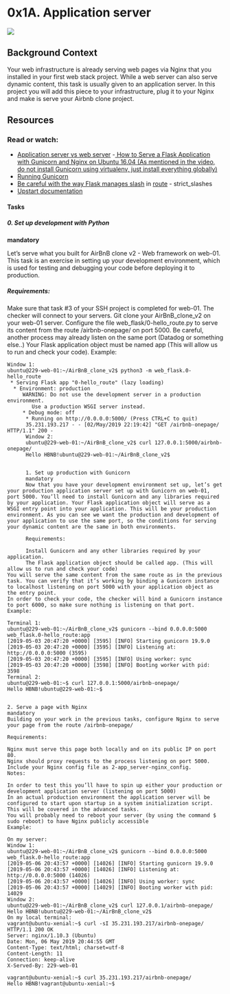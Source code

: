 # 0x1A. Application server
[![](https://holbertonintranet.s3.amazonaws.com/uploads/medias/2018/9/c7d1ed0a2e10d1b4e9b3.jpg?X-Amz-Algorithm=AWS4-HMAC-SHA256&X-Amz-Credential=AKIARDDGGGOU5BHMTQX4%2F20220609%2Fus-east-1%2Fs3%2Faws4_request&X-Amz-Date=20220609T201215Z&X-Amz-Expires=86400&X-Amz-SignedHeaders=host&X-Amz-Signature=a18b9be5bd04b6934f32a829b4ea42da1eb1aaf737cb57463910043652a2d917)](https://holbertonintranet.s3.amazonaws.com/uploads/medias/2018/9/c7d1ed0a2e10d1b4e9b3.jpg?X-Amz-Algorithm=AWS4-HMAC-SHA256&X-Amz-Credential=AKIARDDGGGOU5BHMTQX4%2F20220609%2Fus-east-1%2Fs3%2Faws4_request&X-Amz-Date=20220609T201215Z&X-Amz-Expires=86400&X-Amz-SignedHeaders=host&X-Amz-Signature=a18b9be5bd04b6934f32a829b4ea42da1eb1aaf737cb57463910043652a2d917)
## Background Context
Your web infrastructure is already serving web pages via Nginx that you installed in your first web stack project. While a web server can also serve dynamic content, this task is usually given to an application server. In this project you will add this piece to your infrastructure, plug it to your Nginx and make is serve your Airbnb clone project.

## Resources
### Read or watch:

- [Application server vs web server](https://www.nginx.com/resources/glossary/application-server-vs-web-server/ "Application server vs web server")
-[ How to Serve a Flask Application with Gunicorn and Nginx on Ubuntu 16.04 (As mentioned in the video, do not install Gunicorn using virtualenv, just install everything globally)](https://www.digitalocean.com/community/tutorials/how-to-serve-flask-applications-with-gunicorn-and-nginx-on-ubuntu-16-04 " How to Serve a Flask Application with Gunicorn and Nginx on Ubuntu 16.04 (As mentioned in the video, do not install Gunicorn using virtualenv, just install everything globally)")
- [Running Gunicorn](https://docs.gunicorn.org/en/latest/run.html "Running Gunicorn")
- [Be careful with the way Flask manages slash](https://werkzeug.palletsprojects.com/en/0.14.x/routing/ "Be careful with the way Flask manages slash") in [route](https://flask.palletsprojects.com/en/1.0.x/api/#flask.Flask.route "route") - strict_slashes
- [Upstart documentation](https://upstart.ubuntu.com/cookbook/ "Upstart documentation")

#### Tasks
##### 0. Set up development with Python

**mandatory**

Let’s serve what you built for AirBnB clone v2 - Web framework on web-01. This task is an exercise in setting up your development environment, which is used for testing and debugging your code before deploying it to production.

##### Requirements:

Make sure that task #3 of your SSH project is completed for web-01. The checker will connect to your servers.
Git clone your AirBnB_clone_v2 on your web-01 server.
Configure the file web_flask/0-hello_route.py to serve its content from the route /airbnb-onepage/ on port 5000.
Be careful, another process may already listen on the same port (Datadog or something else..)
	Your Flask application object must be named app (This will allow us to run and check your code).
	Example:

	Window 1:
	ubuntu@229-web-01:~/AirBnB_clone_v2$ python3 -m web_flask.0-hello_route
	 * Serving Flask app "0-hello_route" (lazy loading)
	  * Environment: production
	     WARNING: Do not use the development server in a production environment.
	        Use a production WSGI server instead.
		 * Debug mode: off
		  * Running on http://0.0.0.0:5000/ (Press CTRL+C to quit)
		  35.231.193.217 - - [02/May/2019 22:19:42] "GET /airbnb-onepage/ HTTP/1.1" 200 -
		  Window 2:
		  ubuntu@229-web-01:~/AirBnB_clone_v2$ curl 127.0.0.1:5000/airbnb-onepage/
		  Hello HBNB!ubuntu@229-web-01:~/AirBnB_clone_v2$


		  1. Set up production with Gunicorn
		  mandatory
		  Now that you have your development environment set up, let’s get your production application server set up with Gunicorn on web-01, port 5000. You’ll need to install Gunicorn and any libraries required by your application. Your Flask application object will serve as a WSGI entry point into your application. This will be your production environment. As you can see we want the production and development of your application to use the same port, so the conditions for serving your dynamic content are the same in both environments.

		  Requirements:

		  Install Gunicorn and any other libraries required by your application.
		  The Flask application object should be called app. (This will allow us to run and check your code)
	You will serve the same content from the same route as in the previous task. You can verify that it’s working by binding a Gunicorn instance to localhost listening on port 5000 with your application object as the entry point.
	In order to check your code, the checker will bind a Gunicorn instance to port 6000, so make sure nothing is listening on that port.
	Example:

	Terminal 1:
	ubuntu@229-web-01:~/AirBnB_clone_v2$ gunicorn --bind 0.0.0.0:5000 web_flask.0-hello_route:app
	[2019-05-03 20:47:20 +0000] [3595] [INFO] Starting gunicorn 19.9.0
	[2019-05-03 20:47:20 +0000] [3595] [INFO] Listening at: http://0.0.0.0:5000 (3595)
	[2019-05-03 20:47:20 +0000] [3595] [INFO] Using worker: sync
	[2019-05-03 20:47:20 +0000] [3598] [INFO] Booting worker with pid: 3598
	Terminal 2:
	ubuntu@229-web-01:~$ curl 127.0.0.1:5000/airbnb-onepage/
	Hello HBNB!ubuntu@229-web-01:~$


	2. Serve a page with Nginx
	mandatory
	Building on your work in the previous tasks, configure Nginx to serve your page from the route /airbnb-onepage/

	Requirements:

	Nginx must serve this page both locally and on its public IP on port 80.
	Nginx should proxy requests to the process listening on port 5000.
	Include your Nginx config file as 2-app_server-nginx_config.
	Notes:

	In order to test this you’ll have to spin up either your production or development application server (listening on port 5000)
	In an actual production environment the application server will be configured to start upon startup in a system initialization script. This will be covered in the advanced tasks.
	You will probably need to reboot your server (by using the command $ sudo reboot) to have Nginx publicly accessible
	Example:

	On my server:
	Window 1:
	ubuntu@229-web-01:~/AirBnB_clone_v2$ gunicorn --bind 0.0.0.0:5000 web_flask.0-hello_route:app
	[2019-05-06 20:43:57 +0000] [14026] [INFO] Starting gunicorn 19.9.0
	[2019-05-06 20:43:57 +0000] [14026] [INFO] Listening at: http://0.0.0.0:5000 (14026)
	[2019-05-06 20:43:57 +0000] [14026] [INFO] Using worker: sync
	[2019-05-06 20:43:57 +0000] [14029] [INFO] Booting worker with pid: 14029
	Window 2:
	ubuntu@229-web-01:~/AirBnB_clone_v2$ curl 127.0.0.1/airbnb-onepage/
	Hello HBNB!ubuntu@229-web-01:~/AirBnB_clone_v2$
	On my local terminal:
	vagrant@ubuntu-xenial:~$ curl -sI 35.231.193.217/airbnb-onepage/
	HTTP/1.1 200 OK
	Server: nginx/1.10.3 (Ubuntu)
	Date: Mon, 06 May 2019 20:44:55 GMT
	Content-Type: text/html; charset=utf-8
	Content-Length: 11
	Connection: keep-alive
	X-Served-By: 229-web-01

	vagrant@ubuntu-xenial:~$ curl 35.231.193.217/airbnb-onepage/
	Hello HBNB!vagrant@ubuntu-xenial:~$
